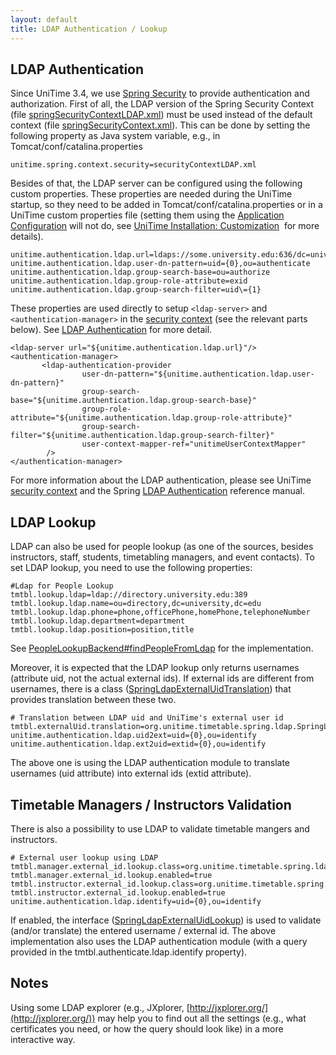 ```yaml
---
layout: default
title: LDAP Authentication / Lookup
---
```



## LDAP Authentication

Since UniTime 3.4, we use [Spring Security](http://projects.spring.io/spring-security/) to provide authentication and authorization. First of all, the LDAP version of the Spring Security Context (file [springSecurityContextLDAP.xml](https://github.com/UniTime/unitime/blob/master/WebContent/WEB-INF/securityContextLDAP.xml)) must be used instead of the default context (file [springSecurityContext.xml](https://github.com/UniTime/unitime/blob/master/WebContent/WEB-INF/securityContext.xml)). This can be done by setting the following property as Java system variable, e.g., in Tomcat/conf/catalina.properties
```
unitime.spring.context.security=securityContextLDAP.xml
```

Besides of that, the LDAP server can be configured using the following custom properties. These properties are needed during the UniTime startup, so they need to be added in Tomcat/conf/catalina.properties or in a UniTime custom properties file (setting them using the [Application Configuration](application-configuration) will not do, see [UniTime Installation: Customization](installation#customization)  for more details).
```
unitime.authentication.ldap.url=ldaps://some.university.edu:636/dc=university,dc=edu
unitime.authentication.ldap.user-dn-pattern=uid={0},ou=authenticate
unitime.authentication.ldap.group-search-base=ou=authorize
unitime.authentication.ldap.group-role-attribute=exid
unitime.authentication.ldap.group-search-filter=uid\={1}
```

These properties are used directly to setup `<ldap-server>` and `<authentication-manager>` in the [security context](https://github.com/UniTime/unitime/blob/master/WebContent/WEB-INF/securityContext.xml#L100) (see the relevant parts below). See [LDAP Authentication](http://docs.spring.io/spring-security/site/docs/3.1.x/reference/ldap.html) for more detail.
```
<ldap-server url="${unitime.authentication.ldap.url}"/>
<authentication-manager>
       <ldap-authentication-provider
                user-dn-pattern="${unitime.authentication.ldap.user-dn-pattern}"
                group-search-base="${unitime.authentication.ldap.group-search-base}"
                group-role-attribute="${unitime.authentication.ldap.group-role-attribute}"
                group-search-filter="${unitime.authentication.ldap.group-search-filter}"
                user-context-mapper-ref="unitimeUserContextMapper"
        />
</authentication-manager>
```

For more information about the LDAP authentication, please see UniTime [security context](https://github.com/UniTime/unitime/blob/master/WebContent/WEB-INF/securityContext.xml#L100) and the Spring [LDAP Authentication](http://docs.spring.io/spring-security/site/docs/3.1.x/reference/ldap.html) reference manual.

## LDAP Lookup

LDAP can also be used for people lookup (as one of the sources, besides instructors, staff, students, timetabling managers, and event contacts). To set LDAP lookup, you need to use the following properties:
```
#Ldap for People Lookup
tmtbl.lookup.ldap=ldap://directory.university.edu:389
tmtbl.lookup.ldap.name=ou=directory,dc=university,dc=edu
tmtbl.lookup.ldap.phone=phone,officePhone,homePhone,telephoneNumber
tmtbl.lookup.ldap.department=department
tmtbl.lookup.ldap.position=position,title
```

See [PeopleLookupBackend#findPeopleFromLdap](https://github.com/UniTime/unitime/blob/master/JavaSource/org/unitime/timetable/server/lookup/PeopleLookupBackend.java#L375) for the implementation.

Moreover, it is expected that the LDAP lookup only returns usernames (attribute uid, not the actual external ids). If external ids are different from usernames, there is a class ([SpringLdapExternalUidTranslation](https://github.com/UniTime/unitime/blob/master/JavaSource/org/unitime/timetable/spring/ldap/SpringLdapExternalUidTranslation.java)) that provides translation between these two.
```
# Translation between LDAP uid and UniTime's external user id
tmtbl.externalUid.translation=org.unitime.timetable.spring.ldap.SpringLdapExternalUidTranslation
unitime.authentication.ldap.uid2ext=uid={0},ou=identify
unitime.authentication.ldap.ext2uid=extid={0},ou=identify
```

The above one is using the LDAP authentication module to translate usernames (uid attribute) into external ids (extid attribute).

## Timetable Managers / Instructors Validation

There is also a possibility to use LDAP to validate timetable mangers and instructors.
```
# External user lookup using LDAP
tmtbl.manager.external_id.lookup.class=org.unitime.timetable.spring.ldap.SpringLdapExternalUidLookup
tmtbl.manager.external_id.lookup.enabled=true
tmtbl.instructor.external_id.lookup.class=org.unitime.timetable.spring.ldap.SpringLdapExternalUidLookup
tmtbl.instructor.external_id.lookup.enabled=true
unitime.authentication.ldap.identify=uid={0},ou=identify
```

If enabled, the interface ([SpringLdapExternalUidLookup](https://github.com/UniTime/unitime/blob/master/JavaSource/org/unitime/timetable/spring/ldap/SpringLdapExternalUidLookup.java)) is used to validate (and/or translate) the entered username / external id. The above implementation also uses the LDAP authentication module (with a query provided in the tmtbl.authenticate.ldap.identify property).

## Notes

Using some LDAP explorer (e.g., JXplorer, [http://jxplorer.org/](http://jxplorer.org/)) may help you to find out all the settings (e.g., what certificates you need, or how the query should look like) in a more interactive way.
